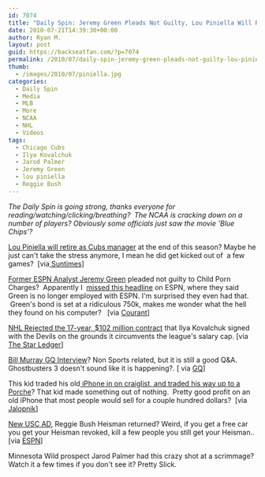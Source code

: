 ```yaml
---
id: 7074
title: "Daily Spin: Jeremy Green Pleads Not Guilty, Lou Piniella Will Retire This Year, Bill Murray GQ Interview"
date: 2010-07-21T14:39:30+00:00
author: Ryan M.
layout: post
guid: https://backseatfan.com/?p=7074
permalink: /2010/07/daily-spin-jeremy-green-pleads-not-guilty-lou-piniella-will-retire-this-year-bill-murray-gq-interview/
thumb:
  - /images/2010/07/piniella.jpg
categories:
  - Daily Spin
  - Media
  - MLB
  - More
  - NCAA
  - NHL
  - Videos
tags:
  - Chicago Cubs
  - Ilya Kovalchuk
  - Jarod Palmer
  - Jeremy Green
  - lou piniella
  - Reggie Bush
---
```


<div class="entry">
  <p>
    <em>The Daily Spin is going strong, thanks everyone for reading/watching/clicking/breathing?  The NCAA is cracking down on a number of players? Obviously some officials just saw the movie 'Blue Chips'?</em>
  </p>

  <p>
    <a href="http://www.suntimes.com/sports/baseball/cubs/2515460,lou-piniella-chicago-cubs-retire-20.article">Lou Piniella will retire as Cubs manager</a> at the end of this season? Maybe he just can't take the stress anymore, I mean he did get kicked out of  a few games?  <a href="http://www.suntimes.com/sports/baseball/cubs/2515460,lou-piniella-chicago-cubs-retire-20.article">[</a>via<a href="http://www.suntimes.com/sports/baseball/cubs/2515460,lou-piniella-chicago-cubs-retire-20.article"> Suntimes]</a>
  </p>

  <p>
  </p>

  <p>
    <span style="text-decoration: underline;"><a href="http://www.courant.com/community/southington/hc-espn-child-porn-0721-20100720,0,5578465.story">Former</a></span><a href="http://www.courant.com/community/southington/hc-espn-child-porn-0721-20100720,0,5578465.story"> ESPN Analyst Jeremy Green</a> pleaded not guilty to Child Porn Charges?  Apparently I  <a href="http://myespn.go.com/s/conversations/show/story/5367617">missed this headline</a> on ESPN, where they said Green is no longer employed with ESPN. I'm surprised they even had that.  Green's bond is set at a ridiculous 750k, makes me wonder what the hell they found on his computer?   [via <a href="http://www.courant.com/community/southington/hc-espn-child-porn-0721-20100720,0,5578465.story">Courant</a>]
  </p>

  <p>
    <a href="http://www.nj.com/devils/index.ssf/2010/07/nhl_rejects_ilya_kovalchuk_con.html">NHL Rejected the 17-year, $102 million contract</a> that Ilya Kovalchuk signed with the Devils on the grounds it circumvents the league's salary cap. [via <a href="http://www.nj.com/devils/index.ssf/2010/07/nhl_rejects_ilya_kovalchuk_con.html">The Star Ledger</a>]
  </p>

  <p>
    <a href="http://www.gq.com/entertainment/celebrities/201008/bill-murray-dan-fierman-gq-interview?printable=true">Bill Murray GQ Interview</a>? Non Sports related, but it is still a good Q&A.  Ghostbusters 3 doesn't sound like it is happening?. [ via <a href="http://www.gq.com/entertainment/celebrities/201008/bill-murray-dan-fierman-gq-interview?printable=true">GQ</a>]
  </p>

  <p>
    This kid traded his old<a href="http://jalopnik.com/5591644/how-a-17+year+old-craigslist+swapped-an-old-phone-for-a-porsche"> iPhone in on craiglist, and traded his way up to a Porche</a>? That kid made something out of nothing.  Pretty good profit on an old iPhone that most people would sell for a couple hundred dollars?  [via <a href="http://jalopnik.com/5591644/how-a-17+year+old-craigslist+swapped-an-old-phone-for-a-porsche">Jalopnik</a>]
  </p>

  <p>
    <a href="http://sports.espn.go.com/los-angeles/ncf/news/story?id=5395550">New USC AD</a>, Reggie Bush Heisman returned? Weird, if you get a free car you get your Heisman revoked, kill a few people you still get your Heisman.. [via <a href="http://sports.espn.go.com/los-angeles/ncf/news/story?id=5395550">ESPN</a>]
  </p>

  <p>
    Minnesota Wild prospect Jarod Palmer had this crazy shot at a scrimmage? Watch it a few times if you don't see it? Pretty Slick.
  </p>

  <p>
  </p>
</div>
